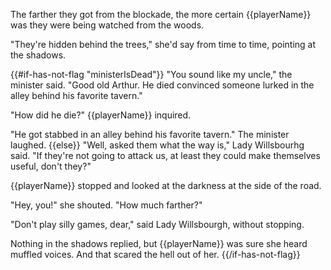 The farther they got from the blockade, the more certain {{playerName}} was they were being watched from the woods.

"They're hidden behind the trees," she'd say from time to time, pointing at the shadows.

{{#if-has-not-flag "ministerIsDead"}}
"You sound like my uncle," the minister said. "Good old Arthur. He died convinced someone lurked in the alley behind his favorite tavern."

"How did he die?" {{playerName}} inquired.

"He got stabbed in an alley behind his favorite tavern." The minister laughed.
{{else}}
"Well, asked them what the way is," Lady Willsbourhg said. "If they're not going to attack us, at least they could make themselves useful, don't they?"

{{playerName}} stopped and looked at the darkness at the side of the road.

"Hey, you!" she shouted. "How much farther?"

"Don't play silly games, dear," said Lady Willsbourgh, without stopping.

Nothing in the shadows replied, but {{playerName}} was sure she heard muffled voices. And that scared the hell out of her.
{{/if-has-not-flag}}
